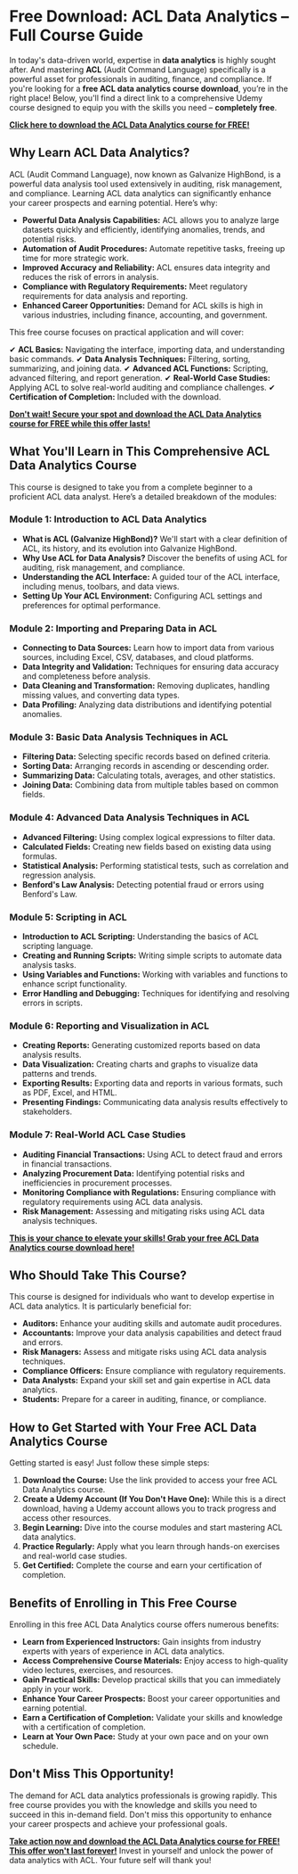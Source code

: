 # Free Download: ACL Data Analytics – Full Course Guide

In today's data-driven world, expertise in **data analytics** is highly sought after. And mastering **ACL** (Audit Command Language) specifically is a powerful asset for professionals in auditing, finance, and compliance. If you're looking for a **free ACL data analytics course download**, you’re in the right place! Below, you'll find a direct link to a comprehensive Udemy course designed to equip you with the skills you need – **completely free**.

[**Click here to download the ACL Data Analytics course for FREE!**](https://udemywork.com/acl-data-analytics)

## Why Learn ACL Data Analytics?

ACL (Audit Command Language), now known as Galvanize HighBond, is a powerful data analysis tool used extensively in auditing, risk management, and compliance. Learning ACL data analytics can significantly enhance your career prospects and earning potential. Here’s why:

*   **Powerful Data Analysis Capabilities:** ACL allows you to analyze large datasets quickly and efficiently, identifying anomalies, trends, and potential risks.
*   **Automation of Audit Procedures:** Automate repetitive tasks, freeing up time for more strategic work.
*   **Improved Accuracy and Reliability:** ACL ensures data integrity and reduces the risk of errors in analysis.
*   **Compliance with Regulatory Requirements:** Meet regulatory requirements for data analysis and reporting.
*   **Enhanced Career Opportunities:** Demand for ACL skills is high in various industries, including finance, accounting, and government.

This free course focuses on practical application and will cover:

✔ **ACL Basics:** Navigating the interface, importing data, and understanding basic commands.
✔ **Data Analysis Techniques:** Filtering, sorting, summarizing, and joining data.
✔ **Advanced ACL Functions:** Scripting, advanced filtering, and report generation.
✔ **Real-World Case Studies:** Applying ACL to solve real-world auditing and compliance challenges.
✔ **Certification of Completion:** Included with the download.

[**Don't wait! Secure your spot and download the ACL Data Analytics course for FREE while this offer lasts!**](https://udemywork.com/acl-data-analytics)

## What You'll Learn in This Comprehensive ACL Data Analytics Course

This course is designed to take you from a complete beginner to a proficient ACL data analyst. Here’s a detailed breakdown of the modules:

### Module 1: Introduction to ACL Data Analytics

*   **What is ACL (Galvanize HighBond)?** We'll start with a clear definition of ACL, its history, and its evolution into Galvanize HighBond.
*   **Why Use ACL for Data Analysis?** Discover the benefits of using ACL for auditing, risk management, and compliance.
*   **Understanding the ACL Interface:** A guided tour of the ACL interface, including menus, toolbars, and data views.
*   **Setting Up Your ACL Environment:** Configuring ACL settings and preferences for optimal performance.

### Module 2: Importing and Preparing Data in ACL

*   **Connecting to Data Sources:** Learn how to import data from various sources, including Excel, CSV, databases, and cloud platforms.
*   **Data Integrity and Validation:** Techniques for ensuring data accuracy and completeness before analysis.
*   **Data Cleaning and Transformation:** Removing duplicates, handling missing values, and converting data types.
*   **Data Profiling:** Analyzing data distributions and identifying potential anomalies.

### Module 3: Basic Data Analysis Techniques in ACL

*   **Filtering Data:** Selecting specific records based on defined criteria.
*   **Sorting Data:** Arranging records in ascending or descending order.
*   **Summarizing Data:** Calculating totals, averages, and other statistics.
*   **Joining Data:** Combining data from multiple tables based on common fields.

### Module 4: Advanced Data Analysis Techniques in ACL

*   **Advanced Filtering:** Using complex logical expressions to filter data.
*   **Calculated Fields:** Creating new fields based on existing data using formulas.
*   **Statistical Analysis:** Performing statistical tests, such as correlation and regression analysis.
*   **Benford's Law Analysis:** Detecting potential fraud or errors using Benford's Law.

### Module 5: Scripting in ACL

*   **Introduction to ACL Scripting:** Understanding the basics of ACL scripting language.
*   **Creating and Running Scripts:** Writing simple scripts to automate data analysis tasks.
*   **Using Variables and Functions:** Working with variables and functions to enhance script functionality.
*   **Error Handling and Debugging:** Techniques for identifying and resolving errors in scripts.

### Module 6: Reporting and Visualization in ACL

*   **Creating Reports:** Generating customized reports based on data analysis results.
*   **Data Visualization:** Creating charts and graphs to visualize data patterns and trends.
*   **Exporting Results:** Exporting data and reports in various formats, such as PDF, Excel, and HTML.
*   **Presenting Findings:** Communicating data analysis results effectively to stakeholders.

### Module 7: Real-World ACL Case Studies

*   **Auditing Financial Transactions:** Using ACL to detect fraud and errors in financial transactions.
*   **Analyzing Procurement Data:** Identifying potential risks and inefficiencies in procurement processes.
*   **Monitoring Compliance with Regulations:** Ensuring compliance with regulatory requirements using ACL data analysis.
*   **Risk Management:** Assessing and mitigating risks using ACL data analysis techniques.

[**This is your chance to elevate your skills! Grab your free ACL Data Analytics course download here!**](https://udemywork.com/acl-data-analytics)

## Who Should Take This Course?

This course is designed for individuals who want to develop expertise in ACL data analytics. It is particularly beneficial for:

*   **Auditors:** Enhance your auditing skills and automate audit procedures.
*   **Accountants:** Improve your data analysis capabilities and detect fraud and errors.
*   **Risk Managers:** Assess and mitigate risks using ACL data analysis techniques.
*   **Compliance Officers:** Ensure compliance with regulatory requirements.
*   **Data Analysts:** Expand your skill set and gain expertise in ACL data analytics.
*   **Students:** Prepare for a career in auditing, finance, or compliance.

## How to Get Started with Your Free ACL Data Analytics Course

Getting started is easy! Just follow these simple steps:

1.  **Download the Course:** Use the link provided to access your free ACL Data Analytics course.
2.  **Create a Udemy Account (If You Don't Have One):** While this is a direct download, having a Udemy account allows you to track progress and access other resources.
3.  **Begin Learning:** Dive into the course modules and start mastering ACL data analytics.
4.  **Practice Regularly:** Apply what you learn through hands-on exercises and real-world case studies.
5.  **Get Certified:** Complete the course and earn your certification of completion.

## Benefits of Enrolling in This Free Course

Enrolling in this free ACL Data Analytics course offers numerous benefits:

*   **Learn from Experienced Instructors:** Gain insights from industry experts with years of experience in ACL data analytics.
*   **Access Comprehensive Course Materials:** Enjoy access to high-quality video lectures, exercises, and resources.
*   **Gain Practical Skills:** Develop practical skills that you can immediately apply in your work.
*   **Enhance Your Career Prospects:** Boost your career opportunities and earning potential.
*   **Earn a Certification of Completion:** Validate your skills and knowledge with a certification of completion.
*   **Learn at Your Own Pace:** Study at your own pace and on your own schedule.

## Don't Miss This Opportunity!

The demand for ACL data analytics professionals is growing rapidly. This free course provides you with the knowledge and skills you need to succeed in this in-demand field. Don't miss this opportunity to enhance your career prospects and achieve your professional goals.

**[Take action now and download the ACL Data Analytics course for FREE! This offer won't last forever!](https://udemywork.com/acl-data-analytics)** Invest in yourself and unlock the power of data analytics with ACL. Your future self will thank you!
